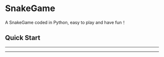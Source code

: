 SnakeGame
=======

A SnakeGame coded in Python, easy to play and have fun！ 

Quick Start
--------



-----
-----
